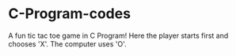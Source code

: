 # C-Program-codes
A fun tic tac toe game in C Program!
Here the player starts first and chooses 'X'.
The computer uses 'O'.
